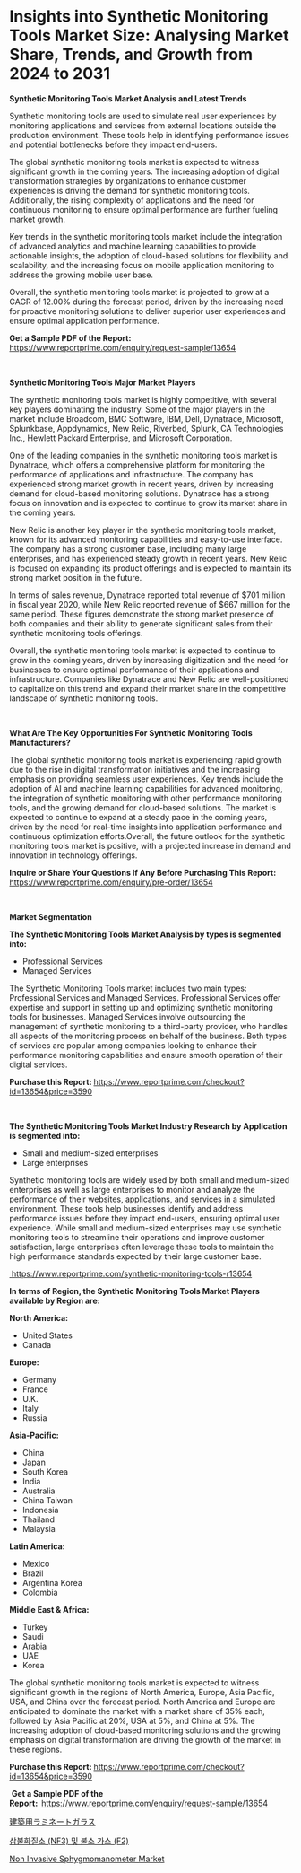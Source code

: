 <p><h1>Insights into Synthetic Monitoring Tools Market Size: Analysing Market Share, Trends, and Growth from 2024 to 2031</h1></p><p><strong>Synthetic Monitoring Tools Market Analysis and Latest Trends</strong></p>
<p><p>Synthetic monitoring tools are used to simulate real user experiences by monitoring applications and services from external locations outside the production environment. These tools help in identifying performance issues and potential bottlenecks before they impact end-users.</p><p>The global synthetic monitoring tools market is expected to witness significant growth in the coming years. The increasing adoption of digital transformation strategies by organizations to enhance customer experiences is driving the demand for synthetic monitoring tools. Additionally, the rising complexity of applications and the need for continuous monitoring to ensure optimal performance are further fueling market growth.</p><p>Key trends in the synthetic monitoring tools market include the integration of advanced analytics and machine learning capabilities to provide actionable insights, the adoption of cloud-based solutions for flexibility and scalability, and the increasing focus on mobile application monitoring to address the growing mobile user base.</p><p>Overall, the synthetic monitoring tools market is projected to grow at a CAGR of 12.00% during the forecast period, driven by the increasing need for proactive monitoring solutions to deliver superior user experiences and ensure optimal application performance.</p></p>
<p><strong>Get a Sample PDF of the Report:&nbsp;</strong> <a href="https://www.reportprime.com/enquiry/request-sample/13654">https://www.reportprime.com/enquiry/request-sample/13654</a></p>
<p>&nbsp;</p>
<p><strong>Synthetic Monitoring Tools Major Market Players</strong></p>
<p><p>The synthetic monitoring tools market is highly competitive, with several key players dominating the industry. Some of the major players in the market include Broadcom, BMC Software, IBM, Dell, Dynatrace, Microsoft, Splunkbase, Appdynamics, New Relic, Riverbed, Splunk, CA Technologies Inc., Hewlett Packard Enterprise, and Microsoft Corporation.</p><p>One of the leading companies in the synthetic monitoring tools market is Dynatrace, which offers a comprehensive platform for monitoring the performance of applications and infrastructure. The company has experienced strong market growth in recent years, driven by increasing demand for cloud-based monitoring solutions. Dynatrace has a strong focus on innovation and is expected to continue to grow its market share in the coming years.</p><p>New Relic is another key player in the synthetic monitoring tools market, known for its advanced monitoring capabilities and easy-to-use interface. The company has a strong customer base, including many large enterprises, and has experienced steady growth in recent years. New Relic is focused on expanding its product offerings and is expected to maintain its strong market position in the future.</p><p>In terms of sales revenue, Dynatrace reported total revenue of $701 million in fiscal year 2020, while New Relic reported revenue of $667 million for the same period. These figures demonstrate the strong market presence of both companies and their ability to generate significant sales from their synthetic monitoring tools offerings.</p><p>Overall, the synthetic monitoring tools market is expected to continue to grow in the coming years, driven by increasing digitization and the need for businesses to ensure optimal performance of their applications and infrastructure. Companies like Dynatrace and New Relic are well-positioned to capitalize on this trend and expand their market share in the competitive landscape of synthetic monitoring tools.</p></p>
<p>&nbsp;</p>
<p><strong>What Are The Key Opportunities For Synthetic Monitoring Tools Manufacturers?</strong></p>
<p><p>The global synthetic monitoring tools market is experiencing rapid growth due to the rise in digital transformation initiatives and the increasing emphasis on providing seamless user experiences. Key trends include the adoption of AI and machine learning capabilities for advanced monitoring, the integration of synthetic monitoring with other performance monitoring tools, and the growing demand for cloud-based solutions. The market is expected to continue to expand at a steady pace in the coming years, driven by the need for real-time insights into application performance and continuous optimization efforts.Overall, the future outlook for the synthetic monitoring tools market is positive, with a projected increase in demand and innovation in technology offerings.</p></p>
<p><strong>Inquire or Share Your Questions If Any Before Purchasing This Report:</strong> <a href="https://www.reportprime.com/enquiry/pre-order/13654">https://www.reportprime.com/enquiry/pre-order/13654</a></p>
<p>&nbsp;</p>
<p><strong>Market Segmentation</strong></p>
<p><strong>The Synthetic Monitoring Tools Market Analysis by types is segmented into:</strong></p>
<p><ul><li>Professional Services</li><li>Managed Services</li></ul></p>
<p><p>The Synthetic Monitoring Tools market includes two main types: Professional Services and Managed Services. Professional Services offer expertise and support in setting up and optimizing synthetic monitoring tools for businesses. Managed Services involve outsourcing the management of synthetic monitoring to a third-party provider, who handles all aspects of the monitoring process on behalf of the business. Both types of services are popular among companies looking to enhance their performance monitoring capabilities and ensure smooth operation of their digital services.</p></p>
<p><strong>Purchase this Report:&nbsp;</strong><a href="https://www.reportprime.com/checkout?id=13654&price=3590">https://www.reportprime.com/checkout?id=13654&price=3590</a></p>
<p>&nbsp;</p>
<p><strong>The Synthetic Monitoring Tools Market Industry Research by Application is segmented into:</strong></p>
<p><ul><li>Small and medium-sized enterprises</li><li>Large enterprises</li></ul></p>
<p><p>Synthetic monitoring tools are widely used by both small and medium-sized enterprises as well as large enterprises to monitor and analyze the performance of their websites, applications, and services in a simulated environment. These tools help businesses identify and address performance issues before they impact end-users, ensuring optimal user experience. While small and medium-sized enterprises may use synthetic monitoring tools to streamline their operations and improve customer satisfaction, large enterprises often leverage these tools to maintain the high performance standards expected by their large customer base.</p></p>
<p><a href="https://www.reportprime.com/synthetic-monitoring-tools-r13654">&nbsp;https://www.reportprime.com/synthetic-monitoring-tools-r13654</a></p>
<p><strong>In terms of Region, the Synthetic Monitoring Tools Market Players available by Region are:</strong></p>
<p>
    <p> <strong> North America: </strong>
        <ul>
            <li>United States</li>
            <li>Canada</li>
        </ul>
        </p> 
    <p> <strong> Europe: </strong>
        <ul>
            <li>Germany</li>
            <li>France</li>
            <li>U.K.</li>
            <li>Italy</li>
            <li>Russia</li>
        </ul>
        </p> 
    <p> <strong> Asia-Pacific: </strong>
        <ul>
            <li>China</li>
            <li>Japan</li>
            <li>South Korea</li>
            <li>India</li>
            <li>Australia</li>
            <li>China Taiwan</li>
            <li>Indonesia</li>
            <li>Thailand</li>
            <li>Malaysia</li>
        </ul>
        </p> 
    <p> <strong> Latin America: </strong>
        <ul>
            <li>Mexico</li>
            <li>Brazil</li>
            <li>Argentina Korea</li>
            <li>Colombia</li>
        </ul>
        </p> 
    <p> <strong> Middle East & Africa: </strong>
        <ul>
            <li>Turkey</li>
            <li>Saudi</li>
            <li>Arabia</li>
            <li>UAE</li>
            <li>Korea</li>
        </ul>
    </p>
    </p>
<p><p>The global synthetic monitoring tools market is expected to witness significant growth in the regions of North America, Europe, Asia Pacific, USA, and China over the forecast period. North America and Europe are anticipated to dominate the market with a market share of 35% each, followed by Asia Pacific at 20%, USA at 5%, and China at 5%. The increasing adoption of cloud-based monitoring solutions and the growing emphasis on digital transformation are driving the growth of the market in these regions.</p></p>
<p><strong>Purchase this Report: </strong><a href="https://www.reportprime.com/checkout?id=13654&price=3590">https://www.reportprime.com/checkout?id=13654&price=3590</a></p>
<p>&nbsp;<strong>Get a Sample PDF of the Report:&nbsp;&nbsp;</strong><a href="https://www.reportprime.com/enquiry/request-sample/13654">https://www.reportprime.com/enquiry/request-sample/13654</a></p>
<p><strong></strong></p>
<p><p><a href="https://github.com/sghwr779811674/Market-Research-Report-List-4/blob/main/343561886648.md">建築用ラミネートガラス</a></p><p><a href="https://github.com/vdhdwjyp90142/Market-Research-Report-List-4/blob/main/1168879107403.md">삼불화질소 (NF3) 및 불소 가스 (F2)</a></p><p><a href="https://medium.com/@glovaamccray/non-invasive-sphygmomanometer-industry-forecast-market-shifts-and-strategic-imperatives-2024-5b750baba224">Non Invasive Sphygmomanometer Market</a></p></p>